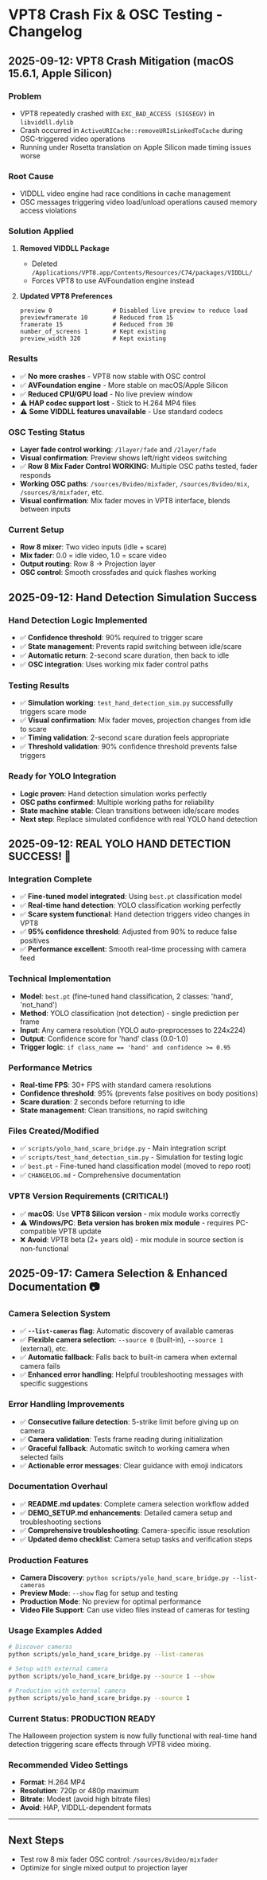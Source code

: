 # VPT8 Crash Fix & OSC Testing - Changelog

## 2025-09-12: VPT8 Crash Mitigation (macOS 15.6.1, Apple Silicon)

### Problem
- VPT8 repeatedly crashed with `EXC_BAD_ACCESS (SIGSEGV)` in `libviddll.dylib`
- Crash occurred in `ActiveURICache::removeURIsLinkedToCache` during OSC-triggered video operations
- Running under Rosetta translation on Apple Silicon made timing issues worse

### Root Cause
- VIDDLL video engine had race conditions in cache management
- OSC messages triggering video load/unload operations caused memory access violations

### Solution Applied
1. **Removed VIDDLL Package**
   - Deleted `/Applications/VPT8.app/Contents/Resources/C74/packages/VIDDLL/`
   - Forces VPT8 to use AVFoundation engine instead

2. **Updated VPT8 Preferences**
   ```
   preview 0                 # Disabled live preview to reduce load
   previewframerate 10       # Reduced from 15
   framerate 15              # Reduced from 30
   number_of_screens 1       # Kept existing
   preview_width 320         # Kept existing
   ```

### Results
- ✅ **No more crashes** - VPT8 now stable with OSC control
- ✅ **AVFoundation engine** - More stable on macOS/Apple Silicon
- ✅ **Reduced CPU/GPU load** - No live preview window
- ⚠️ **HAP codec support lost** - Stick to H.264 MP4 files
- ⚠️ **Some VIDDLL features unavailable** - Use standard codecs

### OSC Testing Status
- **Layer fade control working**: `/1layer/fade` and `/2layer/fade` 
- **Visual confirmation**: Preview shows left/right videos switching
- ✅ **Row 8 Mix Fader Control WORKING**: Multiple OSC paths tested, fader responds
- **Working OSC paths**: `/sources/8video/mixfader`, `/sources/8video/mix`, `/sources/8/mixfader`, etc.
- **Visual confirmation**: Mix fader moves in VPT8 interface, blends between inputs

### Current Setup
- **Row 8 mixer**: Two video inputs (idle + scare) 
- **Mix fader**: 0.0 = idle video, 1.0 = scare video
- **Output routing**: Row 8 → Projection layer
- **OSC control**: Smooth crossfades and quick flashes working

## 2025-09-12: Hand Detection Simulation Success

### Hand Detection Logic Implemented
- ✅ **Confidence threshold**: 90% required to trigger scare
- ✅ **State management**: Prevents rapid switching between idle/scare
- ✅ **Automatic return**: 2-second scare duration, then back to idle
- ✅ **OSC integration**: Uses working mix fader control paths

### Testing Results
- ✅ **Simulation working**: `test_hand_detection_sim.py` successfully triggers scare mode
- ✅ **Visual confirmation**: Mix fader moves, projection changes from idle to scare
- ✅ **Timing validation**: 2-second scare duration feels appropriate
- ✅ **Threshold validation**: 90% confidence threshold prevents false triggers

### Ready for YOLO Integration
- **Logic proven**: Hand detection simulation works perfectly
- **OSC paths confirmed**: Multiple working paths for reliability
- **State machine stable**: Clean transitions between idle/scare modes
- **Next step**: Replace simulated confidence with real YOLO hand detection

## 2025-09-12: REAL YOLO HAND DETECTION SUCCESS! 🎉

### Integration Complete
- ✅ **Fine-tuned model integrated**: Using `best.pt` classification model
- ✅ **Real-time hand detection**: YOLO classification working perfectly
- ✅ **Scare system functional**: Hand detection triggers video changes in VPT8
- ✅ **95% confidence threshold**: Adjusted from 90% to reduce false positives
- ✅ **Performance excellent**: Smooth real-time processing with camera feed

### Technical Implementation
- **Model**: `best.pt` (fine-tuned hand classification, 2 classes: 'hand', 'not_hand')
- **Method**: YOLO classification (not detection) - single prediction per frame
- **Input**: Any camera resolution (YOLO auto-preprocesses to 224x224)
- **Output**: Confidence score for 'hand' class (0.0-1.0)
- **Trigger logic**: `if class_name == 'hand' and confidence >= 0.95`

### Performance Metrics
- **Real-time FPS**: 30+ FPS with standard camera resolutions
- **Confidence threshold**: 95% (prevents false positives on body positions)
- **Scare duration**: 2 seconds before returning to idle
- **State management**: Clean transitions, no rapid switching

### Files Created/Modified
- ✅ `scripts/yolo_hand_scare_bridge.py` - Main integration script
- ✅ `scripts/test_hand_detection_sim.py` - Simulation for testing logic
- ✅ `best.pt` - Fine-tuned hand classification model (moved to repo root)
- ✅ `CHANGELOG.md` - Comprehensive documentation

### VPT8 Version Requirements (CRITICAL!)
- ✅ **macOS**: Use **VPT8 Silicon version** - mix module works correctly
- ⚠️ **Windows/PC**: **Beta version has broken mix module** - requires PC-compatible VPT8 update
- ❌ **Avoid**: VPT8 beta (2+ years old) - mix module in source section is non-functional

## 2025-09-17: Camera Selection & Enhanced Documentation 📷

### Camera Selection System
- ✅ **`--list-cameras` flag**: Automatic discovery of available cameras
- ✅ **Flexible camera selection**: `--source 0` (built-in), `--source 1` (external), etc.
- ✅ **Automatic fallback**: Falls back to built-in camera when external camera fails
- ✅ **Enhanced error handling**: Helpful troubleshooting messages with specific suggestions

### Error Handling Improvements
- ✅ **Consecutive failure detection**: 5-strike limit before giving up on camera
- ✅ **Camera validation**: Tests frame reading during initialization
- ✅ **Graceful fallback**: Automatic switch to working camera when selected fails
- ✅ **Actionable error messages**: Clear guidance with emoji indicators

### Documentation Overhaul
- ✅ **README.md updates**: Complete camera selection workflow added
- ✅ **DEMO_SETUP.md enhancements**: Detailed camera setup and troubleshooting sections
- ✅ **Comprehensive troubleshooting**: Camera-specific issue resolution
- ✅ **Updated demo checklist**: Camera setup tasks and verification steps

### Production Features
- **Camera Discovery**: `python scripts/yolo_hand_scare_bridge.py --list-cameras`
- **Preview Mode**: `--show` flag for setup and testing
- **Production Mode**: No preview for optimal performance
- **Video File Support**: Can use video files instead of cameras for testing

### Usage Examples Added
```bash
# Discover cameras
python scripts/yolo_hand_scare_bridge.py --list-cameras

# Setup with external camera
python scripts/yolo_hand_scare_bridge.py --source 1 --show

# Production with external camera
python scripts/yolo_hand_scare_bridge.py --source 1
```

### Current Status: PRODUCTION READY
The Halloween projection system is now fully functional with real-time hand detection triggering scare effects through VPT8 video mixing.

### Recommended Video Settings
- **Format**: H.264 MP4
- **Resolution**: 720p or 480p maximum  
- **Bitrate**: Modest (avoid high bitrate files)
- **Avoid**: HAP, VIDDLL-dependent formats

---

## Next Steps
- Test row 8 mix fader OSC control: `/sources/8video/mixfader`
- Optimize for single mixed output to projection layer